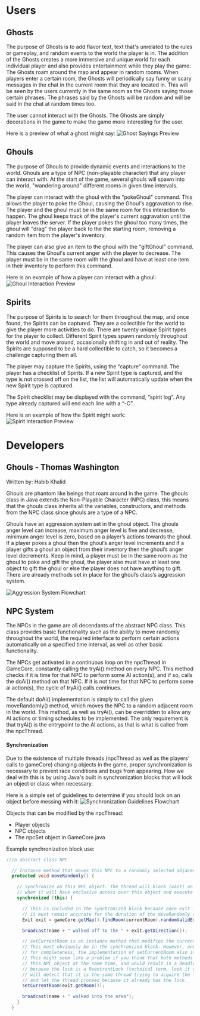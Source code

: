# Users

## Ghosts

The purpose of Ghosts is to add flavor text, text that's unrelated to the rules or gameplay, and random events to the world the player is in. The addition of the Ghosts creates a more immersive and unique world for each individual player and also provides entertainment while they play the game. The Ghosts roam around the map and appear in random rooms. When players enter a certain room, the Ghosts will periodically say funny or scary messages in the chat in the current room that they are located in. This will be seen by the users currently in the same room as the Ghosts saying those certain phrases. The phrases said by the Ghosts will be random and will be said in the chat at random times too.

The user cannot interact with the Ghosts. The Ghosts are simply decorations in the game to make the game more interesting for the user.

Here is a preview of what a ghost might say:
![Ghost Sayings Preview](GhostSayings.png)

## Ghouls

The purpose of Ghouls to provide dynamic events and interactions to the world. Ghouls are a type
of NPC (non-playable character) that any player can interact with. At the start of the game, several ghouls will spawn into the world, "wandering around"
different rooms in given time intervals.

The player can interact with the ghoul with the "pokeGhoul" command. This allows the player to poke the Ghoul, causing the Ghoul's aggravation to rise. The player and the ghoul must be in the same room for this interaction to happen. The ghoul keeps track of the player's current aggravation until the player leaves the server. If the player pokes the ghoul too many times, the ghoul will "drag" the player back to the the starting room, removing a random item from the player's inventory.

The player can also give an item to the ghoul with the "giftGhoul" command. This causes the Ghoul's current anger with the player to decrease. The player must be in the same room with the ghoul and have at least one item in their inventory to perform this command.

Here is an example of how a player can interact with a ghoul:
![Ghoul Interaction Preview](GhoulInteractions.png)

## Spirits

The purpose of Spirits is to search for them throughout the map, and once found, the Spirits can be captured. They are a collectible for the world to give the player more activities to do. There are twenty unique Spirit types for the player to collect. Different Spirit types spawn randomly throughout the world and move around, occasionally shifting in and out of reality. The Spirits are supposed to be a hard collectible to catch, so it becomes a challenge capturing them all.

The player may capture the Spirits, using the “capture” command. The player has a checklist of Spirits. If a new Spirit type is captured, and the type is not crossed off on the list, the list will automatically update when the new Spirit type is captured.

The Spirit checklist may be displayed with the command, “spirit log”. Any type already captured will end each line with a “-C”.

Here is an example of how the Spirit might work:
![Spirit Interaction Preview](Spirit_Demo.png)

# Developers

## Ghouls - Thomas Washington

Written by: Habib Khalid

Ghouls are phantom like beings that roam around in the game. The ghouls class in Java extends the Non-Playable Character (NPC) class, this means that the ghouls class inherits all the variables, constructors, and methods from the NPC class since ghouls are a type of a NPC.

Ghouls have an aggression system set in the ghoul object. The ghouls anger level can increase, maximum anger level is five and decrease, minimum anger level is zero, based on a player’s actions towards the ghoul. If a player pokes a ghoul then the ghoul’s anger level increments and if a player gifts a ghoul an object from their inventory then the ghoul’s anger level decrements. Keep in mind, a player must be in the same room as the ghoul to poke and gift the ghoul, the player also must have at least one object to gift the ghoul or else the player does not have anything to gift. There are already methods set in place for the ghoul’s class’s aggression system.

![Aggression System Flowchart](AggroFlowchart.png)

## NPC System

The NPCs in the game are all decendants of the abstract NPC class. This class provides basic functionality such as the ability to move randomly throughout the world, the required interface to perform certain actions automatically on a specified time interval, as well as other basic functionality.

The NPCs get activated in a continuous loop on the npcThread in GameCore, constantly calling the tryAi() method on every NPC. This method checks if it is time for that NPC to perform some AI action(s), and if so, calls the doAi() method on that NPC. If it is not time for that NPC to perform some ai action(s), the cycle of tryAi() calls continues.

The default doAi() implementation is simply to call the given moveRandomly() method, which moves the NPC to a random adjacent room in the world. This method, as well as tryAi(), can be overridden to allow any AI actions or timing schedules to be implemented. The only requirement is that tryAi() is the entrypoint to the AI actions, as that is what is called from the npcThread.

#### Synchronization

Due to the existence of multiple threads (npcThread as well as the players' calls to gameCore) changing objects in the game, proper synchronization is necessary to prevent race conditions and bugs from appearing. How we deal with this is by using Java's built in synchronization blocks that will lock an object or class when necessary.

Here is a simple set of guidelines to determine if you should lock on an object before messing with it:
![Synchronization Guidelines Flowchart](synchronization_flowchart.png)

Objects that can be modified by the npcThread:
 * Player objects
 * NPC objects
 * The npcSet object in GameCore.java

Example synchronization block use: 
```java
//in abstract class NPC

  // Instance method that moves this NPC to a randomly selected adjacent room.
  protected void moveRandomly() {

    // Synchronize on this NPC object. The thread will block (wait) on this line until its turn,
    // when it will have exclusive access over this object and execute the code block.
    synchronized (this) {

      // This is included in the synchronized block because once exit is initialized,
      // it must remain accurate for the duration of the moveRandomly steps.
      Exit exit = gameCore.getMap().findRoom(currentRoom).randomValidExit(); 

      broadcast(name + " walked off to the " + exit.getDirection());

      // setCurrentRoom is an instance method that modifies the current room state of this NPC object.
      // This must obviously be in the synchronized block. However, one important note is that 
      // for completeness, the implementation of setCurrentRoom also includes a synchronized (this) block.
      // This might seem like a problem if you think that both methods can't have a lock on
      // this NPC object at the same time, and would result in a deadlock. But this is not the case,
      // because the lock is a ReentrantLock (technical term, look it up for more info) which
      // will detect that it is the same thread trying to acquire the lock on this object,
      // and let the thread proceed because it already has the lock.
      setCurrentRoom(exit.getRoom());

      broadcast(name + " walked into the area");
    }
  }
```
